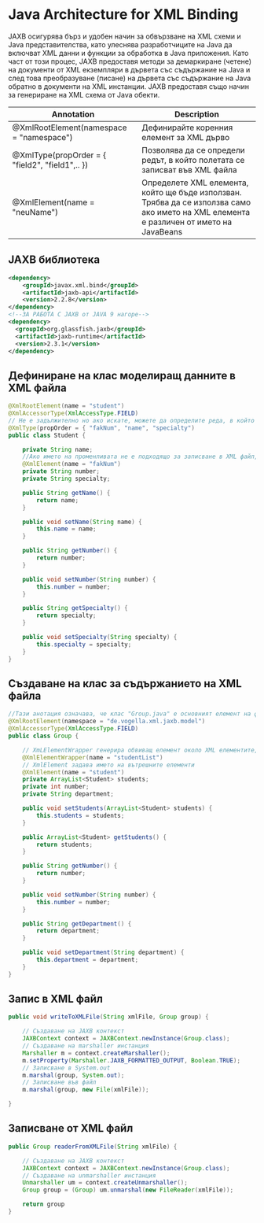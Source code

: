 # Java Architecture for XML Binding

JAXB осигурява бърз и удобен начин за обвързване на XML схеми и Java представителства, като улеснява разработчиците на Java да включват XML данни и функции за обработка в Java приложения. Като част от този процес, JAXB предоставя методи за демаркиране (четене) на документи от XML екземпляри в дървета със съдържание на Java и след това преобразуване (писане) на дървета със съдържание на Java обратно в документи на XML инстанции. JAXB предоставя също начин за генериране на XML схема от Java обекти.

Annotation | Description
|-|-|
@XmlRootElement(namespace = "namespace") | Дефинирайте коренния елемент за XML дърво
@XmlType(propOrder = { "field2", "field1",.. }) | Позволява да се определи редът, в който полетата се записват във XML файла
@XmlElement(name = "neuName") | Определете XML елемента, който ще бъде използван. Трябва да се използва само ако името на XML елемента е различен от името на JavaBeans

## JAXB библиотека

```xml
<dependency>
    <groupId>javax.xml.bind</groupId>
    <artifactId>jaxb-api</artifactId>
    <version>2.2.8</version>
</dependency>
<!--ЗА РАБОТА С JAXB от JAVA 9 нагоре-->
<dependency>
  <groupId>org.glassfish.jaxb</groupId>
  <artifactId>jaxb-runtime</artifactId>
  <version>2.3.1</version>
</dependency>
```

## Дефиниране на клас моделиращ данните в XML файла

```java
@XmlRootElement(name = "student")
@XmlAccessorType(XmlAccessType.FIELD)
// Не е задължително но ако искате, можете да определите реда, в който да се запишат полетата
@XmlType(propOrder = { "fakNum", "name", "specialty")
public class Student {

    private String name;
    //Ако името на променливата не е подходящо за записване в XML файл, можете лесно да се промените
    @XmlElement(name = "fakNum")
    private String number;
    private String specialty;

    public String getName() {
        return name;
    }

    public void setName(String name) {
        this.name = name;
    }

    public String getNumber() {
        return number;
    }

    public void setNumber(String number) {
        this.number = number;
    }

    public String getSpecialty() {
        return specialty;
    }

    public void setSpecialty(String specialty) {
        this.specialty = specialty;
    }
}
```

## Създаване на клас за съдържанието на XML файла

```java
//Тази анотация означава, че клас "Group.java" е основният елемент на файла
@XmlRootElement(namespace = "de.vogella.xml.jaxb.model")
@XmlAccessorType(XmlAccessType.FIELD)
public class Group {

    // XmLElementWrapper генерира обвиващ елемент около XML елементите, родителския елемент
    @XmlElementWrapper(name = "studentList")
    // XmlElement задава името на вътрешните елементи
    @XmlElement(name = "student")
    private ArrayList<Student> students;
    private int number;
    private String department;

    public void setStudents(ArrayList<Student> students) {
        this.students = students;
    }

    public ArrayList<Student> getStudents() {
        return students;
    }

    public String getNumber() {
        return number;
    }

    public void setNumber(String number) {
        this.number = number;
    }

    public String getDepartment() {
        return department;
    }

    public void setDepartment(String department) {
        this.department = department;
    }
}
```

## Запис в XML файл


```java
public void writeToXMLFile(String xmlFile, Group group) {

    // Създаване на JAXB контекст
    JAXBContext context = JAXBContext.newInstance(Group.class);
    // Създаване на marshaller инстанция
    Marshaller m = context.createMarshaller();
    m.setProperty(Marshaller.JAXB_FORMATTED_OUTPUT, Boolean.TRUE);
    // Записване в System.out
    m.marshal(group, System.out);
    // Записване във файл
    m.marshal(group, new File(xmlFile));

}
```

## Записване от XML файл

```java
public Group readerFromXMLFile(String xmlFile) {

    // Създаване на JAXB контекст
    JAXBContext context = JAXBContext.newInstance(Group.class);
    // Създаване на unmarshaller инстанция
    Unmarshaller um = context.createUnmarshaller();
	Group group = (Group) um.unmarshal(new FileReader(xmlFile));

    return group
}
```
